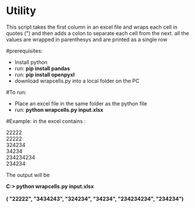 # Utility 

This script takes the first column in an excel file and wraps each cell in quotes (") and then adds a colon to separate each cell from the next.  all the values are wrapped in parenthesys and are printed as a single row

#prerequisites:

- Install python
- run:   **pip install pandas**
- run:   **pip install openpyxl**
- download wrapcells.py  into a local folder on the PC

#To run:
- Place an excel file in the same folder as the python file
- run:  **python wrapcells.py input.xlsx**

#Example:
in the excel contains :

22222<br>
22222<br>
324234<br>
34234<br>
234234234<br>
234234<br>

The output will be

**C:\> python wrapcells.py input.xlsx<br><br>
( "22222", "3434243", "324234", "34234", "234234234", "234234")**


